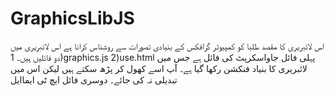 # GraphicsLibJS
اس لائبریری کا مقصد طلبا کو کمپیوٹر گرافکس کے بنیادی تصورات سے روشناس کرانا ہے
اس لائبریری میں دو فائلیں ہیں۔
1)graphics.js
2)use.html
پہلی فائل جاواسکرپٹ کی فائل ہے جس میں لائبریری کا بنیاد فنکشن رکھا گیا ہے۔ آپ اسے کھول کر پڑھ سکتے ہیں لیکن اس میں تبدیلی نہ کی جائے۔ دوسری فائل ایچ ٹی ایماایل 
